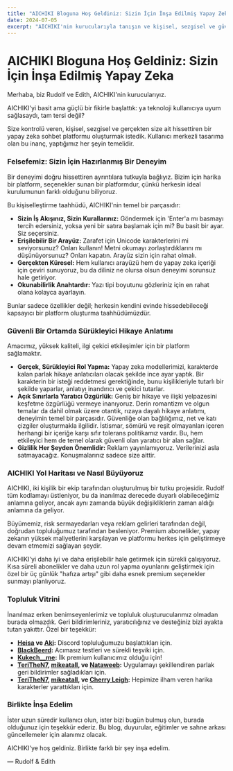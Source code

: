 ```yaml
---
title: "AICHIKI Bloguna Hoş Geldiniz: Sizin İçin İnşa Edilmiş Yapay Zeka"
date: 2024-07-05
excerpt: "AICHIKI'nin kurucularıyla tanışın ve kişisel, sezgisel ve güvenli bir yapay zeka sohbet platformu oluşturma konusundaki kullanıcı merkezli felsefemiz hakkında bilgi edinin."
---
```


# AICHIKI Bloguna Hoş Geldiniz: Sizin İçin İnşa Edilmiş Yapay Zeka

Merhaba, biz Rudolf ve Edith, AICHIKI'nin kurucularıyız.

AICHIKI'yi basit ama güçlü bir fikirle başlattık: ya teknoloji kullanıcıya uyum sağlasaydı, tam tersi değil?

Size kontrolü veren, kişisel, sezgisel ve gerçekten size ait hissettiren bir yapay zeka sohbet platformu oluşturmak istedik. Kullanıcı merkezli tasarıma olan bu inanç, yaptığımız her şeyin temelidir.

### Felsefemiz: Sizin İçin Hazırlanmış Bir Deneyim

Bir deneyimi doğru hissettiren ayrıntılara tutkuyla bağlıyız. Bizim için harika bir platform, seçenekler sunan bir platformdur, çünkü herkesin ideal kurulumunun farklı olduğunu biliyoruz.

Bu kişiselleştirme taahhüdü, AICHIKI'nin temel bir parçasıdır:

- **Sizin İş Akışınız, Sizin Kurallarınız:** Göndermek için 'Enter'a mı basmayı tercih edersiniz, yoksa yeni bir satıra başlamak için mi? Bu basit bir ayar. Siz seçersiniz.
- **Erişilebilir Bir Arayüz:** Zarafet için Unicode karakterlerini mi seviyorsunuz? Onları kullanın! Metni okumayı zorlaştırdıklarını mı düşünüyorsunuz? Onları kapatın. Arayüz sizin için rahat olmalı.
- **Gerçekten Küresel:** Hem kullanıcı arayüzü hem de yapay zeka içeriği için çeviri sunuyoruz, bu da diliniz ne olursa olsun deneyimi sorunsuz hale getiriyor.
- **Okunabilirlik Anahtardır:** Yazı tipi boyutunu gözleriniz için en rahat olana kolayca ayarlayın.

Bunlar sadece özellikler değil; herkesin kendini evinde hissedebileceği kapsayıcı bir platform oluşturma taahhüdümüzdür.

### Güvenli Bir Ortamda Sürükleyici Hikaye Anlatımı

Amacımız, yüksek kaliteli, ilgi çekici etkileşimler için bir platform sağlamaktır.

- **Gerçek, Sürükleyici Rol Yapma:** Yapay zeka modellerimizi, karakterde kalan parlak hikaye anlatıcıları olacak şekilde ince ayar yaptık. Bir karakterin bir isteği reddetmesi gerektiğinde, bunu kişilikleriyle tutarlı bir şekilde yaparlar, anlatıyı inandırıcı ve çekici tutarlar.
- **Açık Sınırlarla Yaratıcı Özgürlük:** Geniş bir hikaye ve ilişki yelpazesini keşfetme özgürlüğü vermeye inanıyoruz. Derin romantizm ve olgun temalar da dahil olmak üzere otantik, rızaya dayalı hikaye anlatımı, deneyimin temel bir parçasıdır. Güvenliğe olan bağlılığımız, net ve katı çizgiler oluşturmakla ilgilidir. İstismar, sömürü ve reşit olmayanları içeren herhangi bir içeriğe karşı sıfır tolerans politikamız vardır. Bu, hem etkileyici hem de temel olarak güvenli olan yaratıcı bir alan sağlar.
- **Gizlilik Her Şeyden Önemlidir:** Reklam yayınlamıyoruz. Verilerinizi asla satmayacağız. Konuşmalarınız sadece size aittir.

### AICHIKI Yol Haritası ve Nasıl Büyüyoruz

AICHIKI, iki kişilik bir ekip tarafından oluşturulmuş bir tutku projesidir. Rudolf tüm kodlamayı üstleniyor, bu da inanılmaz derecede duyarlı olabileceğimiz anlamına geliyor, ancak aynı zamanda büyük değişikliklerin zaman aldığı anlamına da geliyor.

Büyümemiz, risk sermayedarları veya reklam gelirleri tarafından değil, doğrudan topluluğumuz tarafından besleniyor. Premium abonelikler, yapay zekanın yüksek maliyetlerini karşılayan ve platformu herkes için geliştirmeye devam etmemizi sağlayan şeydir.

AICHIKI'yi daha iyi ve daha erişilebilir hale getirmek için sürekli çalışıyoruz. Kısa süreli abonelikler ve daha uzun rol yapma oyunlarını geliştirmek için özel bir üç günlük "hafıza artışı" gibi daha esnek premium seçenekler sunmayı planlıyoruz.

### Topluluk Vitrini

İnanılmaz erken benimseyenlerimiz ve topluluk oluşturucularımız olmadan burada olmazdık. Geri bildirimleriniz, yaratıcılığınız ve desteğiniz bizi ayakta tutan yakıttır. Özel bir teşekkür:

- **[Heisa](https://aichiki.ai/profile?userId=aced8fea-76b7-4278-b743-3b424ada61c8) ve [Aki](https://aichiki.ai/profile?userId=a4d60c5f-f24f-43de-8a25-da225c1107af):** Discord topluluğumuzu başlattıkları için.
- **[BlackBeerd](https://aichiki.ai/profile?userId=3b7b206e-8d70-45a3-8c45-9fed38fb58b3):** Acımasız testleri ve sürekli teşviki için.
- **[Kukech__me](https://aichiki.ai/profile?userId=c8f84742-5b50-47ab-b0b2-9a6af45fa96f):** İlk premium kullanıcımız olduğu için!
- **[TeriTheN7](https://aichiki.ai/profile?userId=56b91c7e-797a-4cd7-9b1a-49ce111c9578), [mikeatall](https://aichiki.ai/profile?userId=f2fd9436-4e33-4e6d-b5af-bda9e33397ff), ve [Nataweeb](https://aichiki.ai/profile?userId=bc66bcf0-e0d6-4774-b5ad-eca7b72888b4):** Uygulamayı şekillendiren parlak geri bildirimler sağladıkları için.
- **[TeriTheN7](https://aichiki.ai/profile?userId=56b91c7e-797a-4cd7-9b1a-49ce111c9578), [mikeatall](https://aichiki.ai/profile?userId=f2fd9436-4e33-4e6d-b5af-bda9e33397ff), ve [Cherry Leigh](https://aichiki.ai/profile?userId=46a6b26a-dbd0-4fc2-b640-c3294d068808):** Hepimize ilham veren harika karakterler yarattıkları için.

### Birlikte İnşa Edelim

İster uzun süredir kullanıcı olun, ister bizi bugün bulmuş olun, burada olduğunuz için teşekkür ederiz. Bu blog, duyurular, eğitimler ve sahne arkası güncellemeler için alanımız olacak.

AICHIKI'ye hoş geldiniz. Birlikte farklı bir şey inşa edelim.

— Rudolf & Edith
